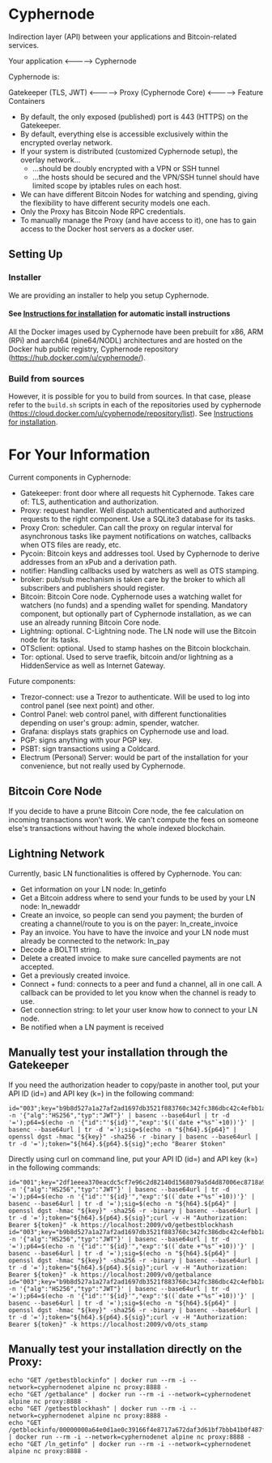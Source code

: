 # Cyphernode

Indirection layer (API) between your applications and Bitcoin-related services.

Your application <-----> Cyphernode

Cyphernode is:

Gatekeeper (TLS, JWT) <-----> Proxy (Cyphernode Core) <-----> Feature Containers

- By default, the only exposed (published) port is 443 (HTTPS) on the Gatekeeper.
- By default, everything else is accessible exclusively within the encrypted overlay network.
- If your system is distributed (customized Cyphernode setup), the overlay network...
  - ...should be doubly encrypted with a VPN or SSH tunnel
  - ...the hosts should be secured and the VPN/SSH tunnel should have limited scope by iptables rules on each host.
- We can have different Bitcoin Nodes for watching and spending, giving the flexibility to have different security models one each.
- Only the Proxy has Bitcoin Node RPC credentials.
- To manually manage the Proxy (and have access to it), one has to gain access to the Docker host servers as a docker user.

## Setting Up

### Installer

We are providing an installer to help you setup Cyphernode.

#### See [Instructions for installation](INSTALL.md) for automatic install instructions

All the Docker images used by Cyphernode have been prebuilt for x86, ARM (RPi) and aarch64 (pine64/NODL) architectures and are hosted on the Docker hub public registry, Cyphernode repository (https://hub.docker.com/u/cyphernode/).

### Build from sources

However, it is possible for you to build from sources.  In that case, please refer to the `build.sh` scripts in each of the repositories used by cyphernode (https://cloud.docker.com/u/cyphernode/repository/list).  See [Instructions for installation](INSTALL.md).

# For Your Information

Current components in Cyphernode:

- Gatekeeper: front door where all requests hit Cyphernode.  Takes care of: TLS, authentication and authorization.
- Proxy: request handler.  Well dispatch authenticated and authorized requests to the right component.  Use a SQLite3 database for its tasks.
- Proxy Cron: scheduler.  Can call the proxy on regular interval for asynchronous tasks like payment notifications on watches, callbacks when OTS files are ready, etc.
- Pycoin: Bitcoin keys and addresses tool.  Used by Cyphernode to derive addresses from an xPub and a derivation path.
- notifier: Handling callbacks used by watchers as well as OTS stamping.
- broker: pub/sub mechanism is taken care by the broker to which all subscribers and publishers should register.
- Bitcoin: Bitcoin Core node.  Cyphernode uses a watching wallet for watchers (no funds) and a spending wallet for spending.  Mandatory component, but optionally part of Cyphernode installation, as we can use an already running Bitcoin Core node.
- Lightning: optional.  C-Lightning node.  The LN node will use the Bitcoin node for its tasks.
- OTSclient: optional.  Used to stamp hashes on the Bitcoin blockchain.
- Tor: optional.  Used to serve traefik, bitcoin and/or lightning as a HiddenService as well as Internet Gateway.

Future components:

- Trezor-connect: use a Trezor to authenticate.  Will be used to log into control panel (see next point) and other.
- Control Panel: web control panel, with different functionalities depending on user's group: admin, spender, watcher.
- Grafana: displays stats graphics on Cyphernode use and load.
- PGP: signs anything with your PGP key.
- PSBT: sign transactions using a Coldcard.
- Electrum (Personal) Server: would be part of the installation for your convenience, but not really used by Cyphernode.

## Bitcoin Core Node

If you decide to have a prune Bitcoin Core node, the fee calculation on incoming transactions won't work.  We can't compute the fees on someone else's transactions without having the whole indexed blockchain.

## Lightning Network

Currently, basic LN functionalities is offered by Cyphernode.  You can:

- Get information on your LN node: ln_getinfo
- Get a Bitcoin address where to send your funds to be used by your LN node: ln_newaddr
- Create an invoice, so people can send you payment; the burden of creating a channel/route to you is on the payer: ln_create_invoice
- Pay an invoice.  You have to have the invoice and your LN node must already be connected to the network: ln_pay
- Decode a BOLT11 string.
- Delete a created invoice to make sure cancelled payments are not accepted.
- Get a previously created invoice.
- Connect + fund: connects to a peer and fund a channel, all in one call.  A callback can be provided to let you know when the channel is ready to use.
- Get connection string: to let your user know how to connect to your LN node.
- Be notified when a LN payment is received

## Manually test your installation through the Gatekeeper

If you need the authorization header to copy/paste in another tool, put your API ID (id=) and API key (k=) in the following command:

```shell
id="003";key="b9b8d527a1a27af2ad1697db3521f883760c342fc386dbc42c4efbb1a4d5e0af";h64=$(echo -n '{"alg":"HS256","typ":"JWT"}' | basenc --base64url | tr -d '=');p64=$(echo -n '{"id":"'${id}'","exp":'$((`date +"%s"`+10))'}' | basenc --base64url | tr -d '=');sig=$(echo -n "${h64}.${p64}" | openssl dgst -hmac "${key}" -sha256 -r -binary | basenc --base64url | tr -d '=');token="${h64}.${p64}.${sig}";echo "Bearer $token"
```

Directly using curl on command line, put your API ID (id=) and API key (k=) in the following commands:

```shell
id="001";key="2df1eeea370eacdc5cf7e96c2d82140d1568079a5d4d87006ec8718a98883b36";h64=$(echo -n '{"alg":"HS256","typ":"JWT"}' | basenc --base64url | tr -d '=');p64=$(echo -n '{"id":"'${id}'","exp":'$((`date +"%s"`+10))'}' | basenc --base64url | tr -d '=');sig=$(echo -n "${h64}.${p64}" | openssl dgst -hmac "${key}" -sha256 -r -binary | basenc --base64url | tr -d '=');token="${h64}.${p64}.${sig}";curl -v -H "Authorization: Bearer ${token}" -k https://localhost:2009/v0/getbestblockhash
id="003";key="b9b8d527a1a27af2ad1697db3521f883760c342fc386dbc42c4efbb1a4d5e0af";h64=$(echo -n '{"alg":"HS256","typ":"JWT"}' | basenc --base64url | tr -d '=');p64=$(echo -n '{"id":"'${id}'","exp":'$((`date +"%s"`+10))'}' | basenc --base64url | tr -d '=');sig=$(echo -n "${h64}.${p64}" | openssl dgst -hmac "${key}" -sha256 -r -binary | basenc --base64url | tr -d '=');token="${h64}.${p64}.${sig}";curl -v -H "Authorization: Bearer ${token}" -k https://localhost:2009/v0/getbalance
id="003";key="b9b8d527a1a27af2ad1697db3521f883760c342fc386dbc42c4efbb1a4d5e0af";h64=$(echo -n '{"alg":"HS256","typ":"JWT"}' | basenc --base64url | tr -d '=');p64=$(echo -n '{"id":"'${id}'","exp":'$((`date +"%s"`+10))'}' | basenc --base64url | tr -d '=');sig=$(echo -n "${h64}.${p64}" | openssl dgst -hmac "${key}" -sha256 -r -binary | basenc --base64url | tr -d '=');token="${h64}.${p64}.${sig}";curl -v -H "Authorization: Bearer ${token}" -k https://localhost:2009/v0/ots_stamp
```


## Manually test your installation directly on the Proxy:

```shell
echo "GET /getbestblockinfo" | docker run --rm -i --network=cyphernodenet alpine nc proxy:8888 -
echo "GET /getbalance" | docker run --rm -i --network=cyphernodenet alpine nc proxy:8888 -
echo "GET /getbestblockhash" | docker run --rm -i --network=cyphernodenet alpine nc proxy:8888 -
echo "GET /getblockinfo/00000000a64e0d1ae0c39166f4e8717a672daf3d61bf7bbb41b0f487fcae74d2" | docker run --rm -i --network=cyphernodenet alpine nc proxy:8888 -
echo "GET /ln_getinfo" | docker run --rm -i --network=cyphernodenet alpine nc proxy:8888 -
```
